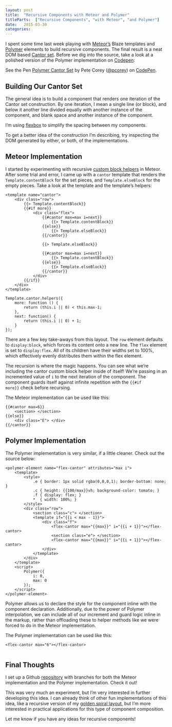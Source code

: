 ```yaml
---
layout: post
title:  "Recursive Components with Meteor and Polymer"
titleParts:  ["Recursive Components", "with Meteor", "and Polymer"]
date:   2015-03-30
categories:
---
```


I spent some time last week playing with [Meteor’s](http://www.meteor.com/) Blaze templates and [Polymer](https://www.polymer-project.org/) elements to build recursive components. The final result is a neat DOM based [Cantor set](http://en.wikipedia.org/wiki/Cantor_set). Before we dig into the source, take a look at a polished version of the Polymer implementation on [Codepen](http://codepen.io/pcorey/pen/bNzXmg/):

<p data-height="268" data-theme-id="0" data-slug-hash="bNzXmg" data-default-tab="result" data-user="pcorey" class='codepen'>See the Pen <a href='http://codepen.io/pcorey/pen/bNzXmg/'>Polymer Cantor Set</a> by Pete Corey (<a href='http://codepen.io/pcorey'>@pcorey</a>) on <a href='http://codepen.io'>CodePen</a>.</p>
<script async src="//assets.codepen.io/assets/embed/ei.js"></script>

## Building Our Cantor Set

The general idea is to build a component that renders one iteration of the Cantor set construction. By one iteration, I mean a single line (or block), and below it another line divided equally with another instance of the component, and blank space and another instance of the component.

I’m using [flexbox](https://css-tricks.com/snippets/css/a-guide-to-flexbox/) to simplify the spacing between my components.

To get a better idea of the construction I’m describing, try inspecting the DOM generated by either, or both, of the implementations.

## Meteor Implementation

I started by experimenting with recursive [custom block helpers](/2015/01/13/custom-block-helpers-and-meteor-composability/) in Meteor. After some trial and error, I came up with a <code class="language-javascript">cantor</code> template that renders the <code class="language-javascript">Template.contentBlock</code> for the set pieces, and <code class="language-javascript">Template.elseBlock</code> for the empty pieces. Take a look at the template and the template’s helpers:

<pre class="language-markup"><code class="language-markup">&lt;template name="cantor"&gt;
    &lt;div class="row"&gt;
        &#123;&#123;&gt; Template.contentBlock&#125;&#125;
        &#123;&#123;#if more&#125;&#125;
            &lt;div class="flex"&gt;
                &#123;&#123;#cantor max=max i=next&#125;&#125;
                    &#123;&#123;&gt; Template.contentBlock&#125;&#125;
                &#123;&#123;else&#125;&#125;
                    &#123;&#123;&gt; Template.elseBlock&#125;&#125;
                &#123;&#123;/cantor&#125;&#125;

                &#123;&#123;&gt; Template.elseBlock&#125;&#125;

                &#123;&#123;#cantor max=max i=next&#125;&#125;
                    &#123;&#123;&gt; Template.contentBlock&#125;&#125;
                &#123;&#123;else&#125;&#125;
                    &#123;&#123;&gt; Template.elseBlock&#125;&#125;
                &#123;&#123;/cantor&#125;&#125;
            &lt;/div&gt;
        &#123;&#123;/if&#125;&#125;
    &lt;/div&gt;
&lt;/template&gt;
</code></pre>

<pre class="language-javascript"><code class="language-javascript">Template.cantor.helpers({
    more: function () {
        return (this.i || 0) < this.max-1;
    },
    next: function() {
        return (this.i || 0) + 1;
    }
});</code></pre>

There are a few key take-aways from this layout. The <code class="language-javascript">row</code> element defaults to <code class="language-javascript">display:block</code>, which forces its content onto a new line. The <code class="language-javascript">flex</code> element is set to <code class="language-javascript">display:flex</code>. All of its children have their widths set to 100%, which effectively evenly distributes them within the flex element.

The recursion is where the magic happens. You can see what we’re including the cantor custom block helper inside of itself! We’re passing in an incremented value of <code class="language-javascript">i</code> to the next iteration of the component. The component guards itself against infinite repetition with the <code class="language-javascript">{{#if more}}</code> check before recursing.

The Meteor implementation can be used like this:

<pre class="language-markup"><code class="language-markup">&#123;&#123;#cantor max=6&#125;&#125;
    &lt;section&gt;&nbsp;&lt;/section&gt;
&#123;&#123;else&#125;&#125;
    &lt;div class="E"&gt;&nbsp;&lt;/div&gt;
&#123;&#123;/cantor&#125;&#125;
</code></pre>

## Polymer Implementation

The Polymer implementation is very similar, if a little cleaner. Check out the source below:

<pre class="language-markup"><code class="language-markup">&lt;polymer-element name="flex-cantor" attributes="max i"&gt;
    &lt;template&gt;
        &lt;style&gt;
            .e &#123; border: 1px solid rgba(0,0,0,1); border-bottom: none; &#125;
            .c &#123; height: &#123;&#123;100/max&#125;&#125;vh; background-color: tomato; &#125;
            .f &#123; display: flex; &#125;
            *  &#123; width: 100%; &#125;
        &lt;/style&gt;
        &lt;div class="row"&gt;
            &lt;section class="c"&gt;&nbsp;&lt;/section&gt;
            &lt;template if="&#123;&#123;i &lt; max - 1&#125;&#125;"&gt;
                &lt;div class="f"&gt;
                    &lt;flex-cantor max="&#123;&#123;max&#125;&#125;" i="&#123;&#123;i + 1&#125;&#125;"&gt;&lt;/flex-cantor&gt;
                    &lt;section class="e"&gt;&nbsp;&lt;/section&gt;
                    &lt;flex-cantor max="&#123;&#123;max&#125;&#125;" i="&#123;&#123;i + 1&#125;&#125;"&gt;&lt;/flex-cantor&gt;
                &lt;/div&gt;
            &lt;/template&gt;
        &lt;/div&gt;
    &lt;/template&gt;
    &lt;script&gt;
        Polymer(&#123;
            i: 0,
            max: 0
        &#125;);
    &lt;/script&gt;
&lt;/polymer-element&gt;
</code></pre>

Polymer allows us to declare the style for the component inline with the component declaration. Additionally, due to the power of Polymer interpolation, we can include all of our increment and guard logic inline in the markup, rather than offloading these to helper methods like we were forced to do in the Meteor implementation.

The Polymer implementation can be used like this:

<pre class="language-markup"><code class="language-markup">&lt;flex-cantor max="6"&gt;&lt;/flex-cantor&gt;
 </code></pre>

## Final Thoughts

I set up a Github [repository](https://github.com/pcorey/flex-cantor/) with branches for both the Meteor implementation and the Polymer implementation. Check it out!

This was very much an experiment, but I’m very interested in further developing this idea. I can already think of other fun implementations of this idea, like a recursive version of my [golden spiral layout](http://codepen.io/pcorey/pen/raGKaO), but I’m more interested in practical applications for this type of component composition.

Let me know if you have any ideas for recursive components!
